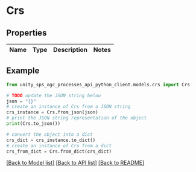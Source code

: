 # Crs


## Properties

Name | Type | Description | Notes
------------ | ------------- | ------------- | -------------

## Example

```python
from unity_sps_ogc_processes_api_python_client.models.crs import Crs

# TODO update the JSON string below
json = "{}"
# create an instance of Crs from a JSON string
crs_instance = Crs.from_json(json)
# print the JSON string representation of the object
print(Crs.to_json())

# convert the object into a dict
crs_dict = crs_instance.to_dict()
# create an instance of Crs from a dict
crs_from_dict = Crs.from_dict(crs_dict)
```
[[Back to Model list]](../README.md#documentation-for-models) [[Back to API list]](../README.md#documentation-for-api-endpoints) [[Back to README]](../README.md)
